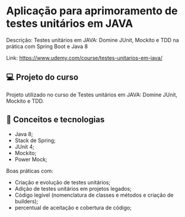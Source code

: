 # Aplicação para aprimoramento de testes unitários em JAVA

Descrição: Testes unitários em JAVA: Domine JUnit, Mockito e TDD na prática com Spring Boot e Java 8

Link: https://www.udemy.com/course/testes-unitarios-em-java/

## 💻 Projeto do curso
Projeto utilizado no curso de Testes unitários em JAVA: Domine JUnit, Mockito e TDD.

## :rocket: Conceitos e tecnologias
* Java 8;
* Stack de Spring;
* JUnit 4;
* Mockito;
* Power Mock;

Boas práticas com:
* Criação e evolução de testes unitários;
* Adição de testes unitários em projetos legados;
* Código legível (nomenclatura de classes e métodos e criação de builders);
* percentual de aceitação e cobertura de código;